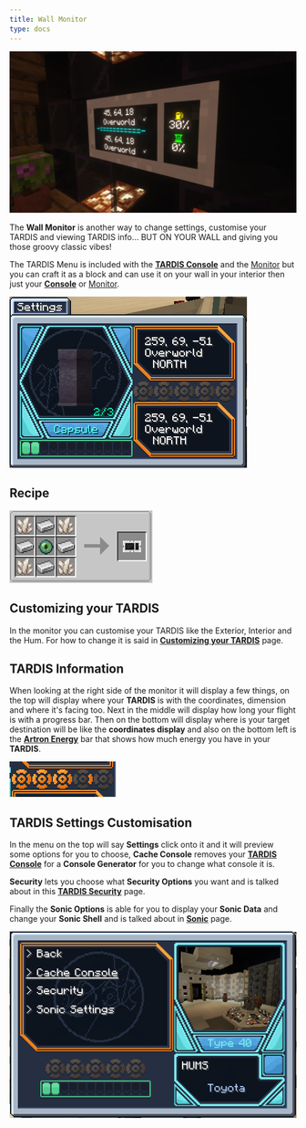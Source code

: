 ```yaml
---
title: Wall Monitor
type: docs
---
```


![Monitor](images/wall_monitor.png)

The **Wall Monitor** is another way to change settings, customise your TARDIS and viewing TARDIS info... BUT ON YOUR WALL and giving you those groovy classic vibes!

The TARDIS Menu is included with the [**TARDIS Console**](../console) and the [Monitor](../monitor) but you can craft it as a block and can use it on your wall in your interior then just your [**Console**](../console) or [Monitor](../monitor).

![Monitor Menu](images/monitor/screen.png)

## Recipe
![crafting-grid](images/monitor/wallmonitor_recipe.png)

## Customizing your TARDIS
In the monitor you can customise your TARDIS like the Exterior, Interior and the Hum. For how to change it is said in [**Customizing your TARDIS**](../../mechanics/customizing) page.

## TARDIS Information
When looking at the right side of the monitor it will display a few things, on the top will display where your **TARDIS** is with the coordinates, dimension and where it's facing too. Next in the middle will display how long your flight is with a progress bar. Then on the bottom will display where is your target destination will be like the **coordinates display** and also on the bottom left is the [**Artron Energy**](../../mechanics/artron) bar that shows how much energy you have in your **TARDIS**.

![Flight Bar](images/monitor/flight-bar.png)

## TARDIS Settings Customisation
In the menu on the top will say **Settings** click onto it and it will preview some options for you to choose, **Cache Console** removes your [**TARDIS Console**](../console) for a **Console Generator** for you to change what console it is. 

**Security** lets you choose what **Security Options** you want and is talked about in this [**TARDIS Security**](../../tardis/security) page. 

Finally the **Sonic Options** is able for you to display your **Sonic Data** and change your **Sonic Shell** and is talked about in [**Sonic**](../../items/sonic) page. 

![Settings](images/monitor/settings.png)

